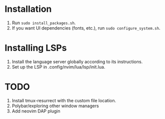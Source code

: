 # Installation

1. Run `sudo install_packages.sh`.
2. If you want UI dependencies (fonts, etc.), run `sudo configure_system.sh`.

# Installing LSPs

1. Install the language server globally according to its instructions.
2. Set up the LSP in .config/nvim/lua/lsp/init.lua.

# TODO

1. Install tmux-resurrect with the custom file location.
2. Polybar/exploring other window managers
3. Add neovim DAP plugin
